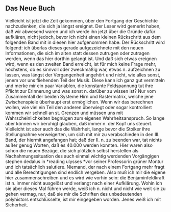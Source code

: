 ## Das Neue Buch
Vielleicht ist jetzt die Zeit gekommen, über den Fortgang der Geschichte nachzudenken, die sich ja längst ereignet. Der Leser wird gemerkt haben, daß wir abwesend waren und ich werde ihn jetzt über die Gründe dafür aufklären, nicht jedoch, bevor ich nicht einen kleinen Rückschritt aus dem folgenden Band mit in diesen hier aufgenommen habe. Der Rückschritt wird folgend: ich überlas dieses gerade aufgezeichnete mit den neuen Informationen, die sich im alten statt dessen zutrugen oder zutragen werden, wenn das hier dorthin gelangt ist. Und daß sich etwas ereignen wird, wenn es den zweiten Band erreicht, ist für mich keine Frage mehr, höchstens, ob es sinnvoll oder zweckmäßig war, etwas n. aufzeichnen zu lassen, was längst der Vergangenheit angehört und nicht, wie alles sonst, jenem vor uns fliehenden Teil der Musik. Diese kann ich ganz gut vermitteln und merke mir ein paar Variablen, die konstante Feldspannung tut ihre Pflicht zur Erinnerung und was sonst n. darüber zu wissen ist? Nur vom Zusammenfall der beiden Systeme Hirn und Rastermatrix, welche jene Zwischenspiele überhaupt erst ermöglichen. Wenn wir das berechnen wollen, wie viel ein Teil den anderen überwiegt oder sogar kontrolliert kommen wir schnell an st. Grenzen und müssen uns mit Wahrscheinlichkeiten begnügen zum eigenen Wahrheitsanspruch. So lange aber können wir beruhigt glauben, daß immer n. der Kopf uns steuert. Vielleicht ist aber auch das die Wahrheit, lange bevor die Stoiker ihre Stellungnahme verweigerten, um sich mit mir zu verabschieden in den III. Band, der hiermit angefangen hat; daß der II. n. zu beenden war, tat nichts außer genug Worten, daß es 40.000 werden konnten. Hier waren also schon die neuen Bezüge, die sich plötzlich selbst herstellen als Nachahmungssituation des auch einmal wichtig werdenden Vorgängigen stephen dedalus in *reading ulysses *vor seiner Professorin grüner Montur und ich tatsächlich salutiere. Niemand, der nach einem Fortgang mehr fragt und alle Berechtigungen sind endlich vergeben. Also muß ich mir die eigene hier zusammenschreiben und es wird wie vorhin sein: die Benjaminfeldkraft ist n. immer nicht ausgelöst und verlangt nach einer Aufklärung. Wohin ich sie aber dieses Mal führen werde, weiß ich n. nicht und nicht wie weit sie zu gehen vermag, nur, daß sie mir die Schriften des unbedeutenden polyhistors entschlüsselte, ist mir eingegeben worden. Jenes weiß ich mit Sicherheit.   
